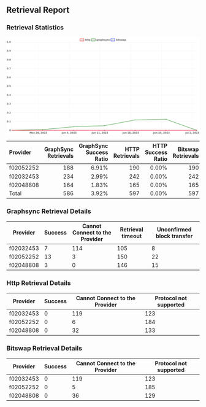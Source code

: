 ## Retrieval Report
### Retrieval Statistics
<img src="https://raw.githubusercontent.com/data-preservation-programs/filplus-checker-assets/main/filecoin-project/filecoin-plus-large-datasets/issues/1758/1688398220864.png"/>

| Provider  | GraphSync Retrievals | GraphSync Success Ratio | HTTP Retrievals | HTTP Success Ratio | Bitswap Retrievals | Bitswap Success Ratio |
| :-------- | -------------------: | ----------------------: | --------------: | -----------------: | -----------------: | --------------------: |
| f02052252 |                  188 |                   6.91% |             190 |              0.00% |                190 |                 0.00% |
| f02032453 |                  234 |                   2.99% |             242 |              0.00% |                242 |                 0.00% |
| f02048808 |                  164 |                   1.83% |             165 |              0.00% |                165 |                 0.00% |
| Total     |                  586 |                   3.92% |             597 |              0.00% |                597 |                 0.00% |

### Graphsync Retrieval Details
| Provider  | Success | Cannot Connect to the Provider | Retrieval timeout | Unconfirmed block transfer |
| --------- | ------- | ------------------------------ | ----------------- | -------------------------- |
| f02032453 | 7       | 114                            | 105               | 8                          |
| f02052252 | 13      | 3                              | 150               | 22                         |
| f02048808 | 3       | 0                              | 146               | 15                         |

### Http Retrieval Details
| Provider  | Success | Cannot Connect to the Provider | Protocol not supported |
| --------- | ------- | ------------------------------ | ---------------------- |
| f02032453 | 0       | 119                            | 123                    |
| f02052252 | 0       | 6                              | 184                    |
| f02048808 | 0       | 32                             | 133                    |

### Bitswap Retrieval Details
| Provider  | Success | Cannot Connect to the Provider | Protocol not supported |
| --------- | ------- | ------------------------------ | ---------------------- |
| f02032453 | 0       | 119                            | 123                    |
| f02052252 | 0       | 5                              | 185                    |
| f02048808 | 0       | 36                             | 129                    |
